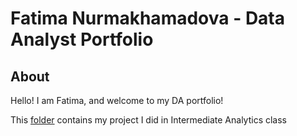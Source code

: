 # Fatima Nurmakhamadova - Data Analyst Portfolio 

## About

Hello! I am Fatima, and welcome to my DA portfolio!


This [folder](https://github.com/fatishi/My_Portfolio/tree/main/Intermediate%20Analytics) contains my project I did in Intermediate Analytics class 

